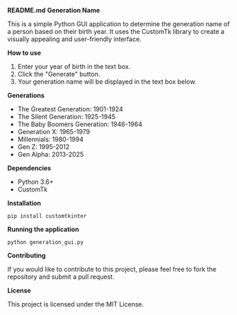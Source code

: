 **README.md**
**Generation Name**

This is a simple Python GUI application to determine the generation name of a person based on their birth year. It uses the CustomTk library to create a visually appealing and user-friendly interface.

**How to use**

1. Enter your year of birth in the text box.
2. Click the "Generate" button.
3. Your generation name will be displayed in the text box below.

**Generations**

* The Greatest Generation: 1901-1924
* The Silent Generation: 1925-1945
* The Baby Boomers Generation: 1946-1964
* Generation X: 1965-1979
* Millennials: 1980-1994
* Gen Z: 1995-2012
* Gen Alpha: 2013-2025

**Dependencies**

* Python 3.6+
* CustomTk

**Installation**

```
pip install customtkinter
```

**Running the application**

```
python generation_gui.py
```

**Contributing**

If you would like to contribute to this project, please feel free to fork the repository and submit a pull request.

**License**

This project is licensed under the MIT License.

